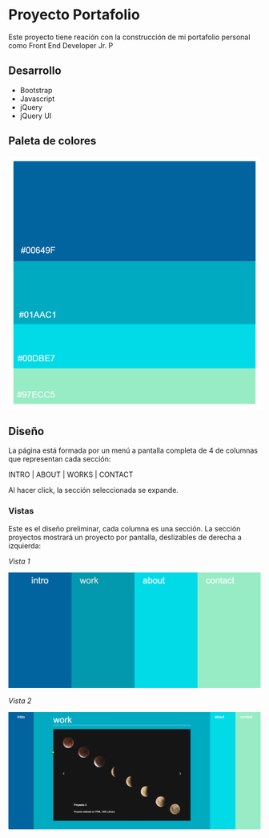 # Proyecto Portafolio

Este proyecto tiene reación con la construcción de mi portafolio personal como Front End Developer Jr. P

## Desarrollo
- Bootstrap
- Javascript
- jQuery
- jQuery UI

## Paleta de colores

<p align="center">
  <img src="assets/img/paleta.png" alt="">
</p>

## Diseño 
La página está formada por un menú a pantalla completa de 4 de columnas que representan cada sección:

INTRO | ABOUT | WORKS | CONTACT

Al hacer click, la sección seleccionada se expande.

### Vistas

Este es el diseño preliminar, cada columna es una sección. La sección proyectos mostrará un proyecto por pantalla, deslizables de derecha a izquierda:

_Vista 1_
<p align="center">
  <img src="assets/img/vista1.png" alt="">
</p>

_Vista 2_
<p align="center">
  <img src="assets/img/vista2.png" alt="">
</p>


